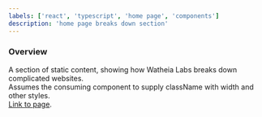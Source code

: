 ```yaml
---
labels: ['react', 'typescript', 'home page', 'components']
description: 'home page breaks down section'
---
```


### Overview

A section of static content, showing how Watheia Labs breaks down complicated websites.  
Assumes the consuming component to supply className with width and other styles.  
[Link to page](https://bit.cloud).
